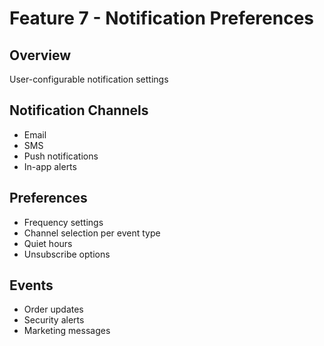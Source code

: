 # Feature 7 - Notification Preferences

## Overview
User-configurable notification settings

## Notification Channels
- Email
- SMS
- Push notifications
- In-app alerts

## Preferences
- Frequency settings
- Channel selection per event type
- Quiet hours
- Unsubscribe options

## Events
- Order updates
- Security alerts
- Marketing messages